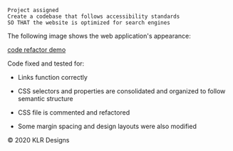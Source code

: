 ```
Project assigned
Create a codebase that follows accessibility standards
SO THAT the website is optimized for search engines
```

The following image shows the web application's appearance:

[code refactor demo](./assets/01-html-css-git-homework-demo.png)

Code fixed and tested for:

- Links function correctly

- CSS selectors and properties are consolidated and organized to follow semantic structure

- CSS file is commented and refactored

- Some margin spacing and design layouts were also modified

© 2020 KLR Designs
